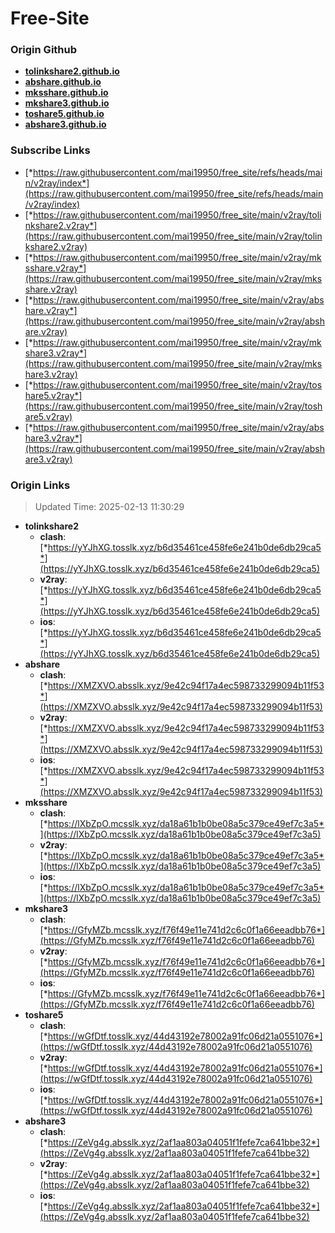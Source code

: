 # Free-Site

### Origin Github

- [**tolinkshare2.github.io**](https://github.com/tolinkshare2/tolinkshare2.github.io)
- [**abshare.github.io**](https://github.com/abshare/abshare.github.io)
- [**mksshare.github.io**](https://github.com/mksshare/mksshare.github.io)
- [**mkshare3.github.io**](https://github.com/mkshare3/mkshare3.github.io)
- [**toshare5.github.io**](https://github.com/toshare5/toshare5.github.io)
- [**abshare3.github.io**](https://github.com/abshare3/abshare3.github.io)

### Subscribe Links

- [*https://raw.githubusercontent.com/mai19950/free_site/refs/heads/main/v2ray/index*](https://raw.githubusercontent.com/mai19950/free_site/refs/heads/main/v2ray/index)
- [*https://raw.githubusercontent.com/mai19950/free_site/main/v2ray/tolinkshare2.v2ray*](https://raw.githubusercontent.com/mai19950/free_site/main/v2ray/tolinkshare2.v2ray)
- [*https://raw.githubusercontent.com/mai19950/free_site/main/v2ray/mksshare.v2ray*](https://raw.githubusercontent.com/mai19950/free_site/main/v2ray/mksshare.v2ray)
- [*https://raw.githubusercontent.com/mai19950/free_site/main/v2ray/abshare.v2ray*](https://raw.githubusercontent.com/mai19950/free_site/main/v2ray/abshare.v2ray)
- [*https://raw.githubusercontent.com/mai19950/free_site/main/v2ray/mkshare3.v2ray*](https://raw.githubusercontent.com/mai19950/free_site/main/v2ray/mkshare3.v2ray)
- [*https://raw.githubusercontent.com/mai19950/free_site/main/v2ray/toshare5.v2ray*](https://raw.githubusercontent.com/mai19950/free_site/main/v2ray/toshare5.v2ray)
- [*https://raw.githubusercontent.com/mai19950/free_site/main/v2ray/abshare3.v2ray*](https://raw.githubusercontent.com/mai19950/free_site/main/v2ray/abshare3.v2ray)

### Origin Links

> Updated Time: 2025-02-13 11:30:29

- **tolinkshare2**
  - **clash**: [*https://yYJhXG.tosslk.xyz/b6d35461ce458fe6e241b0de6db29ca5*](https://yYJhXG.tosslk.xyz/b6d35461ce458fe6e241b0de6db29ca5)
  - **v2ray**: [*https://yYJhXG.tosslk.xyz/b6d35461ce458fe6e241b0de6db29ca5*](https://yYJhXG.tosslk.xyz/b6d35461ce458fe6e241b0de6db29ca5)
  - **ios**: [*https://yYJhXG.tosslk.xyz/b6d35461ce458fe6e241b0de6db29ca5*](https://yYJhXG.tosslk.xyz/b6d35461ce458fe6e241b0de6db29ca5)
- **abshare**
  - **clash**: [*https://XMZXVO.absslk.xyz/9e42c94f17a4ec598733299094b11f53*](https://XMZXVO.absslk.xyz/9e42c94f17a4ec598733299094b11f53)
  - **v2ray**: [*https://XMZXVO.absslk.xyz/9e42c94f17a4ec598733299094b11f53*](https://XMZXVO.absslk.xyz/9e42c94f17a4ec598733299094b11f53)
  - **ios**: [*https://XMZXVO.absslk.xyz/9e42c94f17a4ec598733299094b11f53*](https://XMZXVO.absslk.xyz/9e42c94f17a4ec598733299094b11f53)
- **mksshare**
  - **clash**: [*https://lXbZpO.mcsslk.xyz/da18a61b1b0be08a5c379ce49ef7c3a5*](https://lXbZpO.mcsslk.xyz/da18a61b1b0be08a5c379ce49ef7c3a5)
  - **v2ray**: [*https://lXbZpO.mcsslk.xyz/da18a61b1b0be08a5c379ce49ef7c3a5*](https://lXbZpO.mcsslk.xyz/da18a61b1b0be08a5c379ce49ef7c3a5)
  - **ios**: [*https://lXbZpO.mcsslk.xyz/da18a61b1b0be08a5c379ce49ef7c3a5*](https://lXbZpO.mcsslk.xyz/da18a61b1b0be08a5c379ce49ef7c3a5)
- **mkshare3**
  - **clash**: [*https://GfyMZb.mcsslk.xyz/f76f49e11e741d2c6c0f1a66eeadbb76*](https://GfyMZb.mcsslk.xyz/f76f49e11e741d2c6c0f1a66eeadbb76)
  - **v2ray**: [*https://GfyMZb.mcsslk.xyz/f76f49e11e741d2c6c0f1a66eeadbb76*](https://GfyMZb.mcsslk.xyz/f76f49e11e741d2c6c0f1a66eeadbb76)
  - **ios**: [*https://GfyMZb.mcsslk.xyz/f76f49e11e741d2c6c0f1a66eeadbb76*](https://GfyMZb.mcsslk.xyz/f76f49e11e741d2c6c0f1a66eeadbb76)
- **toshare5**
  - **clash**: [*https://wGfDtf.tosslk.xyz/44d43192e78002a91fc06d21a0551076*](https://wGfDtf.tosslk.xyz/44d43192e78002a91fc06d21a0551076)
  - **v2ray**: [*https://wGfDtf.tosslk.xyz/44d43192e78002a91fc06d21a0551076*](https://wGfDtf.tosslk.xyz/44d43192e78002a91fc06d21a0551076)
  - **ios**: [*https://wGfDtf.tosslk.xyz/44d43192e78002a91fc06d21a0551076*](https://wGfDtf.tosslk.xyz/44d43192e78002a91fc06d21a0551076)
- **abshare3**
  - **clash**: [*https://ZeVg4g.absslk.xyz/2af1aa803a04051f1fefe7ca641bbe32*](https://ZeVg4g.absslk.xyz/2af1aa803a04051f1fefe7ca641bbe32)
  - **v2ray**: [*https://ZeVg4g.absslk.xyz/2af1aa803a04051f1fefe7ca641bbe32*](https://ZeVg4g.absslk.xyz/2af1aa803a04051f1fefe7ca641bbe32)
  - **ios**: [*https://ZeVg4g.absslk.xyz/2af1aa803a04051f1fefe7ca641bbe32*](https://ZeVg4g.absslk.xyz/2af1aa803a04051f1fefe7ca641bbe32)
